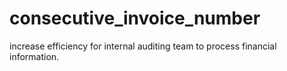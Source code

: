 # consecutive_invoice_number
increase efficiency for internal auditing team to process financial information.
